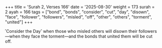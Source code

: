 +++
title = 'Surah 2, Verses 166'
date = '2025-08-30'
weight = 173
surah = 2
ayah = 166
tags = ["bond", "bonds", "consider", "cut", "day", "disown", "face", "follower", "followers", "misled", "off", "other", "others", "torment", "united"]
+++

˹Consider the Day˺ when those who misled others will disown their followers—when they face the torment—and the bonds that united them will be cut off.